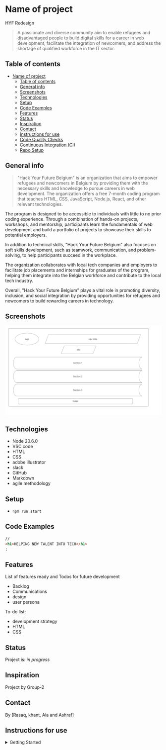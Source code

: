 # Name of project

HYF Redesign

> A passionate and diverse community aim to enable refugees and disadvantaged
> people to build digital skills for a career in web development, facilitate the
> integration of newcomers, and address the shortage of qualified workforce in
> the IT sector.

## Table of contents

- [Name of project](#name-of-project)
  - [Table of contents](#table-of-contents)
  - [General info](#general-info)
  - [Screenshots](#screenshots)
  - [Technologies](#technologies)
  - [Setup](#setup)
  - [Code Examples](#code-examples)
  - [Features](#features)
  - [Status](#status)
  - [Inspiration](#inspiration)
  - [Contact](#contact)
  - [Instructions for use](#instructions-for-use)
  - [Code Quality Checks](#code-quality-checks)
  - [Continuous Integration (CI)](#continuous-integration-ci)
  - [Repo Setup](#repo-setup)

## General info

> "Hack Your Future Belgium" is an organization that aims to empower refugees
> and newcomers in Belgium by providing them with the necessary skills and
> knowledge to pursue careers in web development. The organization offers a free
> 7-month coding program that teaches HTML, CSS, JavaScript, Node.js, React, and
> other relevant technologies.

The program is designed to be accessible to individuals with little to no prior
coding experience. Through a combination of hands-on projects, workshops, and
mentorship, participants learn the fundamentals of web development and build a
portfolio of projects to showcase their skills to potential employers.

In addition to technical skills, "Hack Your Future Belgium" also focuses on soft
skills development, such as teamwork, communication, and problem-solving, to
help participants succeed in the workplace.

The organization collaborates with local tech companies and employers to
facilitate job placements and internships for graduates of the program, helping
them integrate into the Belgian workforce and contribute to the local tech
industry.

Overall, "Hack Your Future Belgium" plays a vital role in promoting diversity,
inclusion, and social integration by providing opportunities for refugees and
newcomers to build rewarding careers in technology.

## Screenshots

![Example screenshot](./public/wireframe.png)

## Technologies

- Node 20.6.0
- VSC code
- HTML
- CSS
- adobe illustrator
- slack
- GitHub
- Markdown
- agile methodology

## Setup

- `npm run start`

## Code Examples

```html
//
<h1>HELPING NEW TALENT INTO TECH</h1>
;
```

## Features

List of features ready and Todos for future development

- Backlog
- Communications
- design
- user persona

To-do list:

- development strategy
- HTML
- CSS

## Status

Project is: _in progress_

## Inspiration

Project by Group-2

## Contact

By [Rasaq, khant, Ala and Ashraf]

## Instructions for use

<details>
  <summary>Getting Started</summary>

<!-- a guide to using this repository -->

1. `git clone git@github.com:HackYourFutureBelgium/template-markdown.git`
2. `cd template-markdown`
3. `npm install`

## Code Quality Checks

- `npm run format`: Makes sure all the code in this repository is well-formatted
  (looks good).
- `npm run lint:ls`: Checks to make sure all folder and file names match the
  repository conventions.
- `npm run lint:md`: Will lint all of the Markdown files in this repository.
- `npm run lint:css`: Will lint all of the CSS files in this repository.
- `npm run validate:html`: Validates all HTML files in your project.
- `npm run spell-check`: Goes through all the files in this repository looking
  for words it doesn't recognize. Just because it says something is a mistake
  doesn't mean it is! It doesn't know every word in the world. You can add new
  correct words to the [./.cspell.json](./.cspell.json) file so they won't cause
  an error.
- `npm run accessibility -- ./path/to/file.html`: Runs an accessibility analysis
  on all HTML files in the given path and writes the report to
  `/accessibility_report`

## Continuous Integration (CI)

When you open a PR to `main`/`master` in your repository, GitHub will
automatically do a linting check on the code in this repository, you can see
this in the[./.github/workflows/lint.yml](./.github/workflows/lint.yml) file.

If the linting fails, you will not be able to merge the PR. You can double check
that your code will pass before pushing by running the code quality scripts
locally.

## Repo Setup

- Give each member **_write_** access to the repo (if it's a group project)
- Turn on GitHub Pages and put a link to your website in the repo's description
- Go to _General_ Section > check **Discussions**
- In the _Branches_ section of your repo's settings make sure the
  `master`/`main` branch must:
  - "_Require a pull request before merging_"
  - "_Require approvals_"
  - "_Dismiss stale pull request approvals when new commits are pushed_"
  - "_Require status checks to pass before merging_"
  - "_Require branches to be up to date before merging_"
  - "_Do not allow bypassing the above settings_"

</details>
